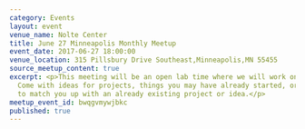 ```yaml
---
category: Events
layout: event
venue_name: Nolte Center
title: June 27 Minneapolis Monthly Meetup
event_date: 2017-06-27 18:00:00
venue_location: 315 Pillsbury Drive Southeast,Minneapolis,MN 55455
source_meetup_content: true
excerpt: <p>This meeting will be an open lab time where we will work on projects.
  Come with ideas for projects, things you may have already started, or we'll try
  to match you up with an already existing project or idea.</p>
meetup_event_id: bwqgvmywjbkc
published: true
---
```

